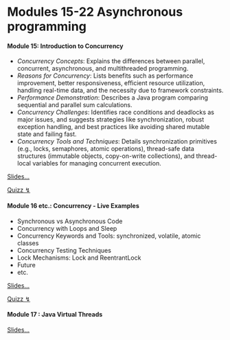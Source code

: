 # Modules 15-22 Asynchronous programming

#### Module 15: Introduction to Concurrency

- *Concurrency Concepts*: Explains the differences between parallel, concurrent, asynchronous, and multithreaded programming.
- *Reasons for Concurrency*: Lists benefits such as performance improvement, better responsiveness, efficient resource utilization, handling real-time data, and the necessity due to framework constraints.
- *Performance Demonstration*: Describes a Java program comparing sequential and parallel sum calculations.
- *Concurrency Challenges*: Identifies race conditions and deadlocks as major issues, and suggests strategies like synchronization, robust exception handling, and best practices like avoiding shared mutable state and failing fast.
- *Concurrency Tools and Techniques*: Details synchronization primitives (e.g., locks, semaphores, atomic operations), thread-safe data structures (immutable objects, copy-on-write collections), and thread-local variables for managing concurrent execution.

[Slides...](/slides/?15.md)

[Quizz ↯](https://questioneer.cthiebaud.com/m15.jsp)


#### Module 16 etc.: Concurrency - Live Examples

- Synchronous vs Asynchronous Code
- Concurrency with Loops and Sleep
- Concurrency Keywords and Tools: synchronized, volatile, atomic classes
- Concurrency Testing Techniques
- Lock Mechanisms: Lock and ReentrantLock
- Future
- etc.

[Slides...](/slides/?16.md)

[Quizz ↯](https://questioneer.cthiebaud.com/m16.jsp)

#### Module 17 : Java Virtual Threads

[Slides...](/slides/?17.md)

